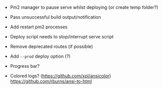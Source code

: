 - Pm2 manager to pause serve whilst deploying (or create temp folder?)
- Pass unsuccessful build output/notification
- Add restart pm2 processes
- Deploy script needs to stop/interrupt serve script

- Remove deprecated routes (if possible)
- Add `--prod` deploy option (?)
- Progress bar?
- Colored logs? (https://github.com/xpl/ansicolor) https://github.com/rburns/ansi-to-html
